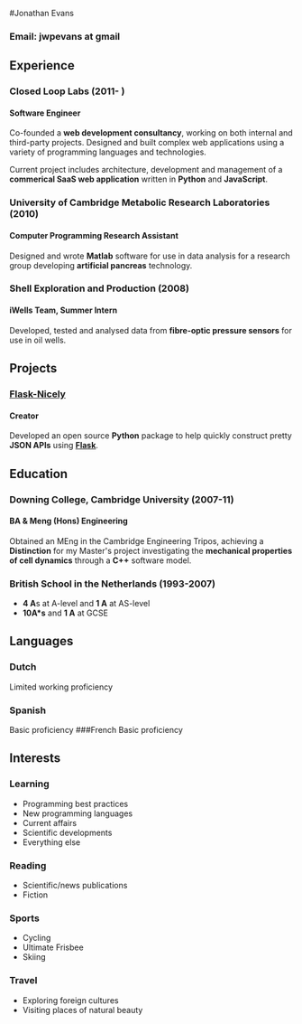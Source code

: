 #Jonathan Evans

### Email: jwpevans at gmail

## Experience

### Closed Loop Labs (2011- )
#### Software Engineer

Co-founded a **web development consultancy**, working on both internal and third-party projects. Designed and built complex web applications using a variety of programming languages and technologies. 

Current project includes architecture, development and management of a **commerical SaaS web application** written in **Python** and **JavaScript**.


### University of Cambridge Metabolic Research Laboratories (2010)
#### Computer Programming Research Assistant

Designed and wrote **Matlab** software for use in data analysis for a research group developing **artificial pancreas** technology. 

### Shell Exploration and Production (2008)
#### iWells Team, Summer Intern

Developed, tested and analysed data from **fibre-optic pressure sensors** for use in oil wells. 

## Projects

### [Flask-Nicely](https://www.github.com/Jwpe/Flask-Nicely)
#### Creator

Developed an open source **Python** package to help quickly construct pretty **JSON APIs** using [**Flask**](https://www.flask.pocoo.org).

## Education

### Downing College, Cambridge University (2007-11)
#### BA & Meng (Hons) Engineering

Obtained an MEng in the Cambridge Engineering Tripos, achieving a **Distinction** for my Master's project investigating the **mechanical properties of cell dynamics** through a **C++** software model.

### British School in the Netherlands (1993-2007)

- **4 A**s at A-level and **1 A** at AS-level
- **10A*s** and **1 A** at GCSE

## Languages

### Dutch
Limited working proficiency
### Spanish
Basic proficiency
###French
Basic proficiency

## Interests

### Learning

- Programming best practices
- New programming languages
- Current affairs
- Scientific developments
- Everything else

### Reading

- Scientific/news publications
- Fiction

### Sports

- Cycling
- Ultimate Frisbee
- Skiing

### Travel

- Exploring foreign cultures
- Visiting places of natural beauty


